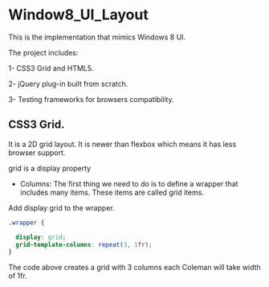 # Window8_UI_Layout

This is the implementation that mimics Windows 8 UI.

The project includes:

1- CSS3 Grid and HTML5.

2- jQuery plug-in built from scratch.

3- Testing frameworks for browsers compatibility.


## CSS3 Grid.

It is a 2D grid layout. It is newer than flexbox which means it has less browser support.

grid is a display property


- Columns: The first thing we need to do is to define a wrapper that includes many items. These items are called grid items.

Add display grid to the wrapper.

```css
.wrapper {

  display: grid;
  grid-template-columns: repeat(3, 1fr);
}
```


The code above creates a grid with 3 columns each Coleman will take width of 1fr.
